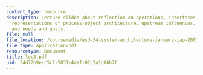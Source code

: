 ```yaml
---
content_type: resource
description: Lecture slides about reflection on operations, interfaces, alternative
  representations of process-object architecture, upstream influences, beneficiaries,
  and needs and goals.
file: null
file_location: /coursemedia/esd-34-system-architecture-january-iap-2007/34d72b9ec5c758314aaf02c2a1d06b7f_lec5.pdf
file_type: application/pdf
resourcetype: Document
title: lec5.pdf
uid: 34d72b9e-c5c7-5831-4aaf-02c2a1d06b7f
---
```

